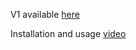 V1 available [here](http://188.166.14.174/summit_talks_vote.crx)

Installation and usage [video](https://youtu.be/qjlIaL_so_E)
